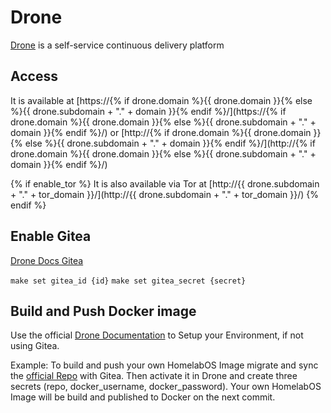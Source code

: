 # Drone

[Drone](https://drone.io) is a self-service continuous delivery platform

## Access

It is available at [https://{% if drone.domain %}{{ drone.domain }}{% else %}{{ drone.subdomain + "." + domain }}{% endif %}/](https://{% if drone.domain %}{{ drone.domain }}{% else %}{{ drone.subdomain + "." + domain }}{% endif %}/) or [http://{% if drone.domain %}{{ drone.domain }}{% else %}{{ drone.subdomain + "." + domain }}{% endif %}/](http://{% if drone.domain %}{{ drone.domain }}{% else %}{{ drone.subdomain + "." + domain }}{% endif %}/)

{% if enable_tor %}
It is also available via Tor at [http://{{ drone.subdomain + "." + tor_domain }}/](http://{{ drone.subdomain + "." + tor_domain }}/)
{% endif %}

## Enable Gitea

[Drone Docs Gitea](https://docs.drone.io/server/provider/gitea/)

`make set gitea_id {id}`
`make set gitea_secret {secret}`

## Build and Push Docker image 

Use the official [Drone Documentation](https://docs.drone.io/) to Setup your Environment, if not using Gitea.

Example:
To build and push your own HomelabOS Image migrate and sync the [official Repo](https://gitlab.com/NickBusey/HomelabOS/) with Gitea.
Then activate it in Drone and create three secrets (repo, docker_username, docker_password). 
Your own HomelabOS Image will be build and published to Docker on the next commit.
